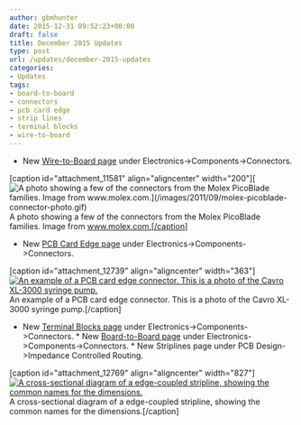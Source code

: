 ```yaml
---
author: gbmhunter
date: 2015-12-31 09:52:23+00:00
draft: false
title: December 2015 Updates
type: post
url: /updates/december-2015-updates
categories:
- Updates
tags:
- board-to-board
- connectors
- pcb card edge
- strip lines
- terminal blocks
- wire-to-board
---
```


  * New [Wire-to-Board page](http://blog.mbedded.ninja/electronics/components/connectors/wire-to-board-wtb) under Electronics->Components->Connectors.  
  
[caption id="attachment_11581" align="aligncenter" width="200"][![A photo showing a few of the connectors from the Molex PicoBlade families. Image from www.molex.com.](/images/2011/09/molex-picoblade-connector-photo.gif)
](/images/2011/09/molex-picoblade-connector-photo.gif) A photo showing a few of the connectors from the Molex PicoBlade families. Image from www.molex.com.[/caption]  
  
  * New [PCB Card Edge page](http://blog.mbedded.ninja/electronics/components/connectors/pcb-card-edge) under Electronics->Components->Connectors.  
  
[caption id="attachment_12739" align="aligncenter" width="363"][![An example of a PCB card edge connector. This is a photo of the Cavro XL-3000 syringe pump.](/images/2015/12/pcb-card-edge-connector-example-from-cavro-xl-3000.jpg)
](/images/2015/12/pcb-card-edge-connector-example-from-cavro-xl-3000.jpg) An example of a PCB card edge connector. This is a photo of the Cavro XL-3000 syringe pump.[/caption]  
  
  * New [Terminal Blocks page](http://blog.mbedded.ninja/electronics/components/connectors/terminal-blocks) under Electronics->Components->Connectors.  * New [Board-to-Board page](http://blog.mbedded.ninja/electronics/components/connectors/board-to-board) under Electronics->Components->Connectors.  * New Striplines page under PCB Design->Impedance Controlled Routing.  
  
[caption id="attachment_12769" align="aligncenter" width="827"][![A cross-sectional diagram of a edge-coupled stripline, showing the common names for the dimensions.](/images/2015/12/edge-coupled-stripline-impedance-controlled-routing-diagram-with-dimensions.png)
](/images/2015/12/edge-coupled-stripline-impedance-controlled-routing-diagram-with-dimensions.png) A cross-sectional diagram of a edge-coupled stripline, showing the common names for the dimensions.[/caption]
